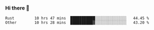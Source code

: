 ### Hi there 👋

<!--
**WShiBin/WShiBin** is a ✨ _special_ ✨ repository because its `README.md` (this file) appears on your GitHub profile.

Here are some ideas to get you started:

- 🔭 I’m currently working on ...
- 🌱 I’m currently learning ...
- 👯 I’m looking to collaborate on ...
- 🤔 I’m looking for help with ...
- 💬 Ask me about ...
- 📫 How to reach me: ...
- 😄 Pronouns: ...
- ⚡ Fun fact: ...
-->

<!--START_SECTION:waka-->

```text
Rust         10 hrs 47 mins  ███████████░░░░░░░░░░░░░░   44.45 %
Other        10 hrs 28 mins  ██████████▓░░░░░░░░░░░░░░   43.20 %
```

<!--END_SECTION:waka-->
